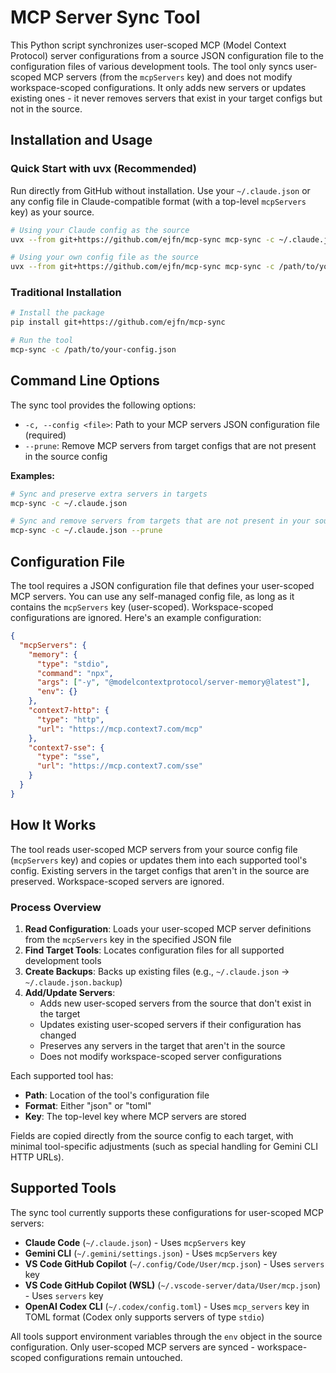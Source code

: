 # MCP Server Sync Tool

This Python script synchronizes user-scoped MCP (Model Context Protocol) server configurations from a source JSON configuration file to the configuration files of various development tools. The tool only syncs user-scoped MCP servers (from the `mcpServers` key) and does not modify workspace-scoped configurations. It only adds new servers or updates existing ones - it never removes servers that exist in your target configs but not in the source.

## Installation and Usage

### Quick Start with uvx (Recommended)

Run directly from GitHub without installation. Use your `~/.claude.json` or any config file in Claude-compatible format (with a top-level `mcpServers` key) as your source.

```bash
# Using your Claude config as the source
uvx --from git+https://github.com/ejfn/mcp-sync mcp-sync -c ~/.claude.json

# Using your own config file as the source
uvx --from git+https://github.com/ejfn/mcp-sync mcp-sync -c /path/to/your-config.json
```

### Traditional Installation

```bash
# Install the package
pip install git+https://github.com/ejfn/mcp-sync

# Run the tool
mcp-sync -c /path/to/your-config.json
```

## Command Line Options

The sync tool provides the following options:

- `-c, --config <file>`: Path to your MCP servers JSON configuration file (required)
- `--prune`: Remove MCP servers from target configs that are not present in the source config

**Examples:**

```bash
# Sync and preserve extra servers in targets
mcp-sync -c ~/.claude.json

# Sync and remove servers from targets that are not present in your source config
mcp-sync -c ~/.claude.json --prune
```

## Configuration File

The tool requires a JSON configuration file that defines your user-scoped MCP servers. You can use any self-managed config file, as long as it contains the `mcpServers` key (user-scoped). Workspace-scoped configurations are ignored. Here's an example configuration:

```json
{
  "mcpServers": {
    "memory": {
      "type": "stdio",
      "command": "npx",
      "args": ["-y", "@modelcontextprotocol/server-memory@latest"],
      "env": {}
    },
    "context7-http": {
      "type": "http",
      "url": "https://mcp.context7.com/mcp"
    },
    "context7-sse": {
      "type": "sse",
      "url": "https://mcp.context7.com/sse"
    }
  }
}
```

## How It Works

The tool reads user-scoped MCP servers from your source config file (`mcpServers` key) and copies or updates them into each supported tool's config. Existing servers in the target configs that aren't in the source are preserved. Workspace-scoped servers are ignored.

### Process Overview

1. **Read Configuration**: Loads your user-scoped MCP server definitions from the `mcpServers` key in the specified JSON file
2. **Find Target Tools**: Locates configuration files for all supported development tools
3. **Create Backups**: Backs up existing files (e.g., `~/.claude.json` → `~/.claude.json.backup`)
4. **Add/Update Servers**: 
   - Adds new user-scoped servers from the source that don't exist in the target
   - Updates existing user-scoped servers if their configuration has changed
   - Preserves any servers in the target that aren't in the source
   - Does not modify workspace-scoped server configurations

Each supported tool has:
- **Path**: Location of the tool's configuration file
- **Format**: Either "json" or "toml"
- **Key**: The top-level key where MCP servers are stored

Fields are copied directly from the source config to each target, with minimal tool-specific adjustments (such as special handling for Gemini CLI HTTP URLs).

## Supported Tools

The sync tool currently supports these configurations for user-scoped MCP servers:

- **Claude Code** (`~/.claude.json`) - Uses `mcpServers` key
- **Gemini CLI** (`~/.gemini/settings.json`) - Uses `mcpServers` key  
- **VS Code GitHub Copilot** (`~/.config/Code/User/mcp.json`) - Uses `servers` key
- **VS Code GitHub Copilot (WSL)** (`~/.vscode-server/data/User/mcp.json`) - Uses `servers` key
- **OpenAI Codex CLI** (`~/.codex/config.toml`) - Uses `mcp_servers` key in TOML format (Codex only supports servers of type `stdio`)

All tools support environment variables through the `env` object in the source configuration. Only user-scoped MCP servers are synced - workspace-scoped configurations remain untouched.
